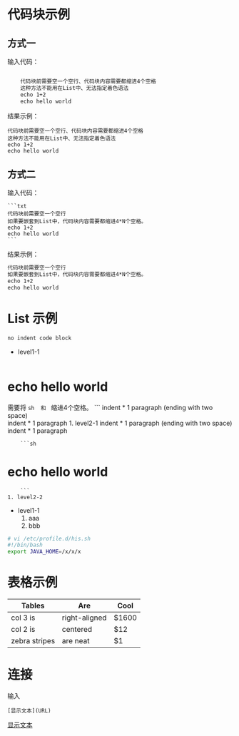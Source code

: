 


# 代码块示例
## 方式一

输入代码：

```txt

    代码块前需要空一个空行、代码块内容需要都缩进4个空格
    这种方法不能用在List中、无法指定着色语法
    echo 1+2
    echo hello world
```

结果示例：

    代码块前需要空一个空行、代码块内容需要都缩进4个空格
    这种方法不能用在List中、无法指定着色语法
    echo 1+2
    echo hello world

## 方式二
输入代码：

    
    ```txt
    代码块前需要空一个空行
    如果要嵌套到List中，代码块内容需要都缩进4*N个空格。
    echo 1+2
    echo hello world
    ```
结果示例：

```txt
代码块前需要空一个空行
如果要嵌套到List中，代码块内容需要都缩进4*N个空格。
echo 1+2
echo hello world
```

# List 示例

```sh
no indent code block
```
* level1-1

    ```sh
# echo hello world
需要将 ```sh  和 ``` 缩进4个空格。
    ```
    indent * 1 paragraph (ending with two space)  
    indent * 1 paragraph
    1. level2-1
        indent * 1 paragraph (ending with two space)  
        indent * 1 paragraph

        ```sh
# echo hello world
        ```
    1. level2-2
* level1-1
    1. aaa
    2. bbb

```sh
# vi /etc/profile.d/his.sh
#!/bin/bash
export JAVA_HOME=/x/x/x
```



# 表格示例


| Tables        | Are           | Cool |
|---|---|---|
| col 3 is      | right-aligned | $1600 |
| col 2 is      | centered      |   $12 |
| zebra stripes | are neat      |    $1 |



# 连接

输入

```
[显示文本](URL)
```

[显示文本](URL)